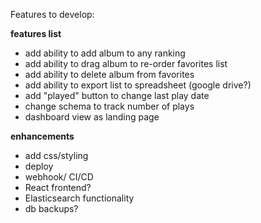 Features to develop:


**features list**
* add ability to add album to any ranking
* add ability to drag album to re-order favorites list
* add ability to delete album from favorites
* add ability to export list to spreadsheet (google drive?)
* add "played" button to change last play date
* change schema to track number of plays
* dashboard view as landing page

**enhancements**
* add css/styling
* deploy
* webhook/ CI/CD
* React frontend?
* Elasticsearch functionality
* db backups?

